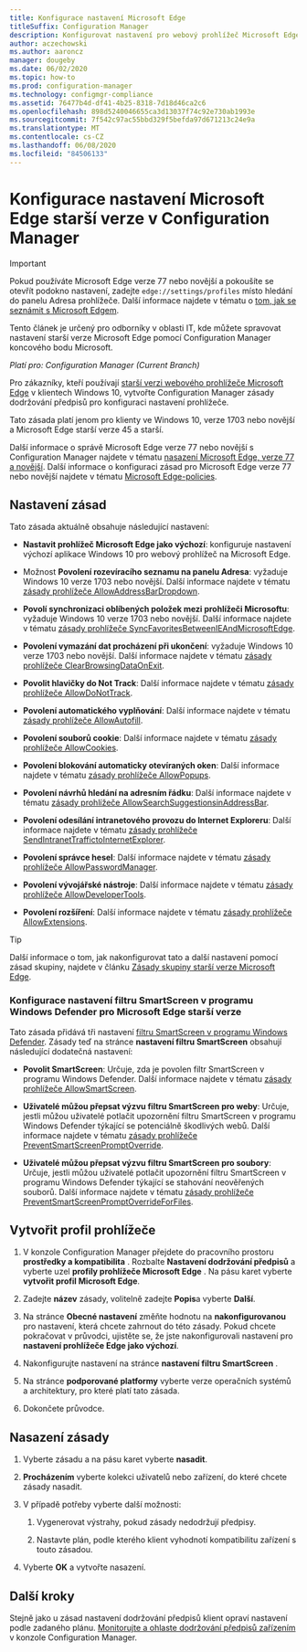 ```yaml
---
title: Konfigurace nastavení Microsoft Edge
titleSuffix: Configuration Manager
description: Konfigurovat nastavení pro webový prohlížeč Microsoft Edge starší verze v klientech s Windows 10
author: aczechowski
ms.author: aaroncz
manager: dougeby
ms.date: 06/02/2020
ms.topic: how-to
ms.prod: configuration-manager
ms.technology: configmgr-compliance
ms.assetid: 76477b4d-df41-4b25-8318-7d18d46ca2c6
ms.openlocfilehash: 898d5240046655ca3d13037f74c92e730ab1993e
ms.sourcegitcommit: 7f542c97ac55bbd329f5befda97d671213c24e9a
ms.translationtype: MT
ms.contentlocale: cs-CZ
ms.lasthandoff: 06/08/2020
ms.locfileid: "84506133"
---
```

# <a name="configure-microsoft-edge-legacy-settings-in-configuration-manager"></a>Konfigurace nastavení Microsoft Edge starší verze v Configuration Manager

> [!IMPORTANT]
> Pokud používáte Microsoft Edge verze 77 nebo novější a pokoušíte se otevřít podokno nastavení, zadejte `edge://settings/profiles` místo hledání do panelu Adresa prohlížeče. Další informace najdete v tématu o [tom, jak se seznámit s Microsoft Edgem](https://support.microsoft.com/help/17171/microsoft-edge-get-to-know).
>
> Tento článek je určený pro odborníky v oblasti IT, kde můžete spravovat nastavení starší verze Microsoft Edge pomocí Configuration Manager koncového bodu Microsoft.

*Platí pro: Configuration Manager (Current Branch)*

<!-- 1357310 -->
Pro zákazníky, kteří používají [starší verzi webového prohlížeče Microsoft Edge](https://docs.microsoft.com/microsoft-edge/deploy/) v klientech Windows 10, vytvořte Configuration Manager zásady dodržování předpisů pro konfiguraci nastavení prohlížeče.

Tato zásada platí jenom pro klienty ve Windows 10, verze 1703 nebo novější a Microsoft Edge starší verze 45 a starší. <!--511552-->

Další informace o správě Microsoft Edge verze 77 nebo novější s Configuration Manager najdete v tématu [nasazení Microsoft Edge, verze 77 a novější](../../apps/deploy-use/deploy-edge.md). Další informace o konfiguraci zásad pro Microsoft Edge verze 77 nebo novější najdete v tématu [Microsoft Edge-policies](https://docs.microsoft.com/DeployEdge/microsoft-edge-policies).

## <a name="policy-settings"></a>Nastavení zásad

Tato zásada aktuálně obsahuje následující nastavení:

- **Nastavit prohlížeč Microsoft Edge jako výchozí**: konfiguruje nastavení výchozí aplikace Windows 10 pro webový prohlížeč na Microsoft Edge.

- Možnost **Povolení rozevíracího seznamu na panelu Adresa**: vyžaduje Windows 10 verze 1703 nebo novější. Další informace najdete v tématu [zásady prohlížeče AllowAddressBarDropdown](https://docs.microsoft.com/windows/client-management/mdm/policy-csp-browser#browser-allowaddressbardropdown).

- **Povolí synchronizaci oblíbených položek mezi prohlížeči Microsoftu**: vyžaduje Windows 10 verze 1703 nebo novější. Další informace najdete v tématu [zásady prohlížeče SyncFavoritesBetweenIEAndMicrosoftEdge](https://docs.microsoft.com/windows/client-management/mdm/policy-csp-browser#browser-syncfavoritesbetweenieandmicrosoftedge).

- **Povolení vymazání dat procházení při ukončení**: vyžaduje Windows 10 verze 1703 nebo novější. Další informace najdete v tématu [zásady prohlížeče ClearBrowsingDataOnExit](https://docs.microsoft.com/windows/client-management/mdm/policy-csp-browser#browser-clearbrowsingdataonexit).

- **Povolit hlavičky do Not Track**: Další informace najdete v tématu [zásady prohlížeče AllowDoNotTrack](https://docs.microsoft.com/windows/client-management/mdm/policy-csp-browser#browser-allowdonottrack).

- **Povolení automatického vyplňování**: Další informace najdete v tématu [zásady prohlížeče AllowAutofill](https://docs.microsoft.com/windows/client-management/mdm/policy-csp-browser#browser-allowautofill).

- **Povolení souborů cookie**: Další informace najdete v tématu [zásady prohlížeče AllowCookies](https://docs.microsoft.com/windows/client-management/mdm/policy-csp-browser#browser-allowcookies).

- **Povolení blokování automaticky otevíraných oken**: Další informace najdete v tématu [zásady prohlížeče AllowPopups](https://docs.microsoft.com/windows/client-management/mdm/policy-csp-browser#browser-allowpopups).

- **Povolení návrhů hledání na adresním řádku**: Další informace najdete v tématu [zásady prohlížeče AllowSearchSuggestionsinAddressBar](https://docs.microsoft.com/windows/client-management/mdm/policy-csp-browser#browser-allowsearchsuggestionsinaddressbar).

- **Povolení odesílání intranetového provozu do Internet Exploreru**: Další informace najdete v tématu [zásady prohlížeče SendIntranetTraffictoInternetExplorer](https://docs.microsoft.com/windows/client-management/mdm/policy-csp-browser#browser-sendintranettraffictointernetexplorer).

- **Povolení správce hesel**: Další informace najdete v tématu [zásady prohlížeče AllowPasswordManager](https://docs.microsoft.com/windows/client-management/mdm/policy-csp-browser#browser-allowpasswordmanager).

- **Povolení vývojářské nástroje**: Další informace najdete v tématu [zásady prohlížeče AllowDeveloperTools](https://docs.microsoft.com/windows/client-management/mdm/policy-csp-browser#browser-allowdevelopertools).

- **Povolení rozšíření**: Další informace najdete v tématu [zásady prohlížeče AllowExtensions](https://docs.microsoft.com/windows/client-management/mdm/policy-csp-browser#browser-allowextensions).

> [!TIP]
> Další informace o tom, jak nakonfigurovat tato a další nastavení pomocí zásad skupiny, najdete v článku [Zásady skupiny starší verze Microsoft Edge](https://docs.microsoft.com/microsoft-edge/deploy/group-policies/).

### <a name="configure-windows-defender-smartscreen-settings-for-microsoft-edge-legacy"></a>Konfigurace nastavení filtru SmartScreen v programu Windows Defender pro Microsoft Edge starší verze
<!--1353701-->
Tato zásada přidává tři nastavení [filtru SmartScreen v programu Windows Defender](https://docs.microsoft.com/windows/security/threat-protection/microsoft-defender-smartscreen/microsoft-defender-smartscreen-overview). Zásady teď na stránce **nastavení filtru SmartScreen** obsahují následující dodatečná nastavení:

- **Povolit SmartScreen**: Určuje, zda je povolen filtr SmartScreen v programu Windows Defender. Další informace najdete v tématu [zásady prohlížeče AllowSmartScreen](https://docs.microsoft.com/windows/client-management/mdm/policy-csp-browser#browser-allowsmartscreen).

- **Uživatelé můžou přepsat výzvu filtru SmartScreen pro weby**: Určuje, jestli můžou uživatelé potlačit upozornění filtru SmartScreen v programu Windows Defender týkající se potenciálně škodlivých webů. Další informace najdete v tématu [zásady prohlížeče PreventSmartScreenPromptOverride](https://docs.microsoft.com/windows/client-management/mdm/policy-csp-browser#browser-preventsmartscreenpromptoverride).

- **Uživatelé můžou přepsat výzvu filtru SmartScreen pro soubory**: Určuje, jestli můžou uživatelé potlačit upozornění filtru SmartScreen v programu Windows Defender týkající se stahování neověřených souborů. Další informace najdete v tématu [zásady prohlížeče PreventSmartScreenPromptOverrideForFiles](https://docs.microsoft.com/windows/client-management/mdm/policy-csp-browser#browser-preventsmartscreenpromptoverrideforfiles).

## <a name="create-the-browser-profile"></a>Vytvořit profil prohlížeče

1. V konzole Configuration Manager přejdete do pracovního prostoru **prostředky a kompatibilita** . Rozbalte **Nastavení dodržování předpisů** a vyberte uzel **profily prohlížeče Microsoft Edge** . Na pásu karet vyberte **vytvořit profil Microsoft Edge**.

2. Zadejte **název** zásady, volitelně zadejte **Popis**a vyberte **Další**.

3. Na stránce **Obecné nastavení** změňte hodnotu na **nakonfigurovanou** pro nastavení, která chcete zahrnout do této zásady. Pokud chcete pokračovat v průvodci, ujistěte se, že jste nakonfigurovali nastavení pro **nastavení prohlížeče Edge jako výchozí**.

4. Nakonfigurujte nastavení na stránce **nastavení filtru SmartScreen** .

5. Na stránce **podporované platformy** vyberte verze operačních systémů a architektury, pro které platí tato zásada.

6. Dokončete průvodce.

## <a name="deploy-the-policy"></a>Nasazení zásady

1. Vyberte zásadu a na pásu karet vyberte **nasadit**.

2. **Procházením** vyberte kolekci uživatelů nebo zařízení, do které chcete zásady nasadit.

3. V případě potřeby vyberte další možnosti:

    1. Vygenerovat výstrahy, pokud zásady nedodržují předpisy.

    2. Nastavte plán, podle kterého klient vyhodnotí kompatibilitu zařízení s touto zásadou.

4. Vyberte **OK** a vytvořte nasazení.

## <a name="next-steps"></a>Další kroky

Stejně jako u zásad nastavení dodržování předpisů klient opraví nastavení podle zadaného plánu. [Monitorujte a ohlaste dodržování předpisů zařízením](monitor-compliance-settings.md) v konzole Configuration Manager.
